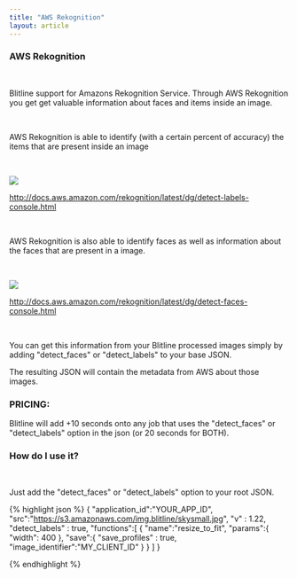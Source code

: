 ```yaml
---
title: "AWS Rekognition"
layout: article
---
```


### AWS Rekognition

<br/>

Blitline support for Amazons Rekognition Service. Through AWS Rekognition you get get valuable information about faces and items inside an image.

<br/>

AWS Rekognition is able to identify (with a certain percent of accuracy) the items that are present inside an image

<br/>

![](https://s3.amazonaws.com/img.blitline/rekognition/items.png)

http://docs.aws.amazon.com/rekognition/latest/dg/detect-labels-console.html

<br/>

AWS Rekognition is also able to identify faces as well as information about the faces that are present in a image.

<br/>

![](https://s3.amazonaws.com/img.blitline/rekognition/faces.png)

http://docs.aws.amazon.com/rekognition/latest/dg/detect-faces-console.html

<br/>

You can get this information from your Blitline processed images simply by adding "detect_faces" or "detect_labels" to your base JSON.

The resulting JSON will contain the metadata from AWS about those images.

### PRICING:

Blitline will add +10 seconds onto any job that uses the "detect_faces" or "detect_labels" option in the json (or 20 seconds for BOTH).

### How do I use it?

<br/>

Just add the "detect_faces" or "detect_labels" option to your root JSON.

{% highlight json %}
  {
      "application_id":"YOUR_APP_ID",
      "src":"https://s3.amazonaws.com/img.blitline/skysmall.jpg",
      "v" : 1.22,
      "detect_labels" : true,
      "functions":[
          {
              "name":"resize_to_fit",
              "params":{
                  "width": 400
              },
              "save":{
                  "save_profiles" : true,
                  "image_identifier":"MY_CLIENT_ID"
              }
          }
      ]
  }

{% endhighlight %}

<br/>
